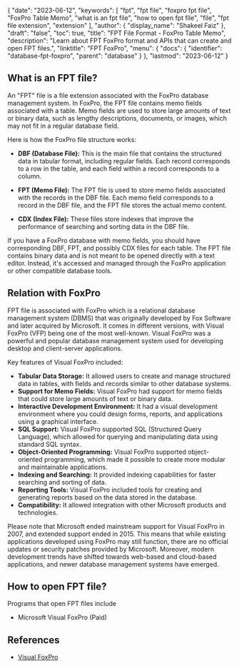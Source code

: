 {
  "date": "2023-06-12",
  "keywords": [
    "fpt",
    "fpt file",
    "foxpro fpt file",
    "FoxPro Table Memo",
    "what is an fpt file",
    "how to open fpt file",
    "file",
    "fpt file extension",
    "extension"
  ],
  "author": {
    "display_name": "Shakeel Faiz"
  },
  "draft": "false",
  "toc": true,
  "title": "FPT File Format - FoxPro Table Memo",
  "description": "Learn about FPT FoxPro format and APIs that can create and open FPT files.",
  "linktitle": "FPT FoxPro",
  "menu": {
    "docs": {
      "identifier": "database-fpt-foxpro",
      "parent": "database"
    }
  },
  "lastmod": "2023-06-12"
}

## What is an FPT file?

An "FPT" file is a file extension associated with the FoxPro database management system. In FoxPro, the FPT file contains memo fields associated with a table. Memo fields are used to store large amounts of text or binary data, such as lengthy descriptions, documents, or images, which may not fit in a regular database field.

Here is how the FoxPro file structure works:

- **DBF (Database File):** This is the main file that contains the structured data in tabular format, including regular fields. Each record corresponds to a row in the table, and each field within a record corresponds to a column.

- **FPT (Memo File):** The FPT file is used to store memo fields associated with the records in the DBF file. Each memo field corresponds to a record in the DBF file, and the FPT file stores the actual memo content.

- **CDX (Index File):** These files store indexes that improve the performance of searching and sorting data in the DBF file.

If you have a FoxPro database with memo fields, you should have corresponding DBF, FPT, and possibly CDX files for each table. The FPT file contains binary data and is not meant to be opened directly with a text editor. Instead, it's accessed and managed through the FoxPro application or other compatible database tools.

## Relation with FoxPro

FPT file is associated with FoxPro which is a relational database management system (DBMS) that was originally developed by Fox Software and later acquired by Microsoft. It comes in different versions, with Visual FoxPro (VFP) being one of the most well-known. Visual FoxPro was a powerful and popular database management system used for developing desktop and client-server applications.

Key features of Visual FoxPro included:

- **Tabular Data Storage:** It allowed users to create and manage structured data in tables, with fields and records similar to other database systems.
- **Support for Memo Fields:** Visual FoxPro had support for memo fields that could store large amounts of text or binary data.
- **Interactive Development Environment:** It had a visual development environment where you could design forms, reports, and applications using a graphical interface.
- **SQL Support:** Visual FoxPro supported SQL (Structured Query Language), which allowed for querying and manipulating data using standard SQL syntax.
- **Object-Oriented Programming:** Visual FoxPro supported object-oriented programming, which made it possible to create more modular and maintainable applications.
- **Indexing and Searching:** It provided indexing capabilities for faster searching and sorting of data.
- **Reporting Tools:** Visual FoxPro included tools for creating and generating reports based on the data stored in the database.
- **Compatibility:** It allowed integration with other Microsoft products and technologies.

Please note that Microsoft ended mainstream support for Visual FoxPro in 2007, and extended support ended in 2015. This means that while existing applications developed using FoxPro may still function, there are no official updates or security patches provided by Microsoft. Moreover, modern development trends have shifted towards web-based and cloud-based applications, and newer database management systems have emerged.

## How to open FPT file?

Programs that open FPT files include

- Microsoft Visual FoxPro (Paid)

## References
* [Visual FoxPro](https://en.wikipedia.org/wiki/Visual_FoxPro)

